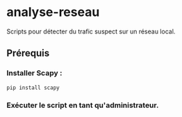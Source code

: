 # analyse-reseau
Scripts pour détecter du trafic suspect sur un réseau local.

## Prérequis
### Installer Scapy :
   ```pip install scapy```
### Exécuter le script en tant qu'administrateur.
